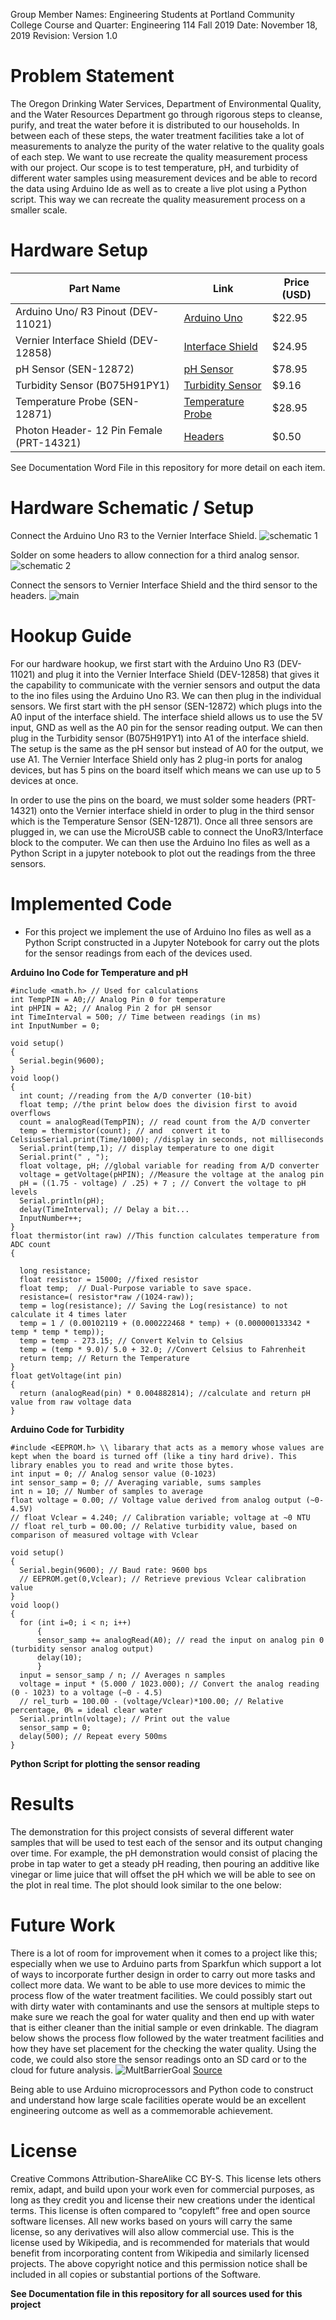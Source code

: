 Group Member Names: Engineering Students at Portland Community College
Course and Quarter: Engineering 114 Fall 2019
Date: November 18, 2019
Revision: Version 1.0

# Problem Statement
The Oregon Drinking Water Services, Department of Environmental Quality, and the Water Resources Department go through rigorous steps to cleanse, purify, and treat the water before it is distributed to our households. In between each of these steps, the water treatment facilities take a lot of measurements to analyze the purity of the water relative to the quality goals of each step. We want to use recreate the quality measurement process with our project. Our scope is to test temperature, pH, and turbidity of different water samples using measurement devices and be able to record the data using Arduino Ide as well as to create a live plot using a Python script. This way we can recreate the quality measurement process on a smaller scale. 

# Hardware Setup 
| Part Name                                | Link                                                                      | Price (USD) |
|------------------------------------------|---------------------------------------------------------------------------|-------------|
| Arduino Uno/ R3 Pinout (DEV-11021)       | [Arduino Uno](https://www.sparkfun.com/products/11021)                    | $22.95      |
| Vernier Interface Shield (DEV-12858)     | [Interface Shield](https://www.sparkfun.com/products/12858)               | $24.95      |
| pH Sensor (SEN-12872)                    | [pH Sensor](https://www.sparkfun.com/products/12872)                      | $78.95      |
| Turbidity Sensor (B075H91PY1)            | [Turbidity Sensor](https://www.amazon.com/Turbidity-Sensor-Suspended-Particles-Detection/dp/B075H91PY1/ref=asc_df_B075H91PY1/?tag=hyprod-20&linkCode=df0&hvadid=317609719188&hvpos=1o5&hvnetw=g&hvrand=14986883350030508695&hvpone=&hvptwo=&hvqmt=&hvdev=c&hvdvcmdl=&hvlocint=&hvlocphy=9032826&hvtargid=pla-636687453107&psc=1)                                                                          | $9.16       |
| Temperature Probe (SEN-12871)            | [Temperature Probe](https://www.sparkfun.com/products/12871)              | $28.95      |
| Photon Header- 12 Pin Female (PRT-14321) | [Headers](https://www.sparkfun.com/products/14321)                        | $0.50       |

See Documentation Word File in this repository for more detail on each item. 
# Hardware Schematic / Setup 
Connect the Arduino Uno R3 to the Vernier Interface Shield. 
![schematic 1](https://user-images.githubusercontent.com/58315227/70383904-ce60e980-192a-11ea-8c3b-48e570be6430.jpg)

Solder on some headers to allow connection for a third analog sensor. 
![schematic 2](https://user-images.githubusercontent.com/58315227/70383915-f05a6c00-192a-11ea-91f0-7f23a92cdf35.jpg)

Connect the sensors to Vernier Interface Shield and the third sensor to the headers.
![main](https://user-images.githubusercontent.com/58315227/70383918-023c0f00-192b-11ea-825a-ec727b779b1c.jpg)

# Hookup Guide
For our hardware hookup, we first start with the Arduino Uno R3 (DEV-11021) and plug it into the Vernier Interface Shield (DEV-12858) that gives it the capability to communicate with the vernier sensors and output the data to the ino files using the Arduino Uno R3. We can then plug in the individual sensors. We first start with the pH sensor (SEN-12872) which plugs into the A0 input of the interface shield. The interface shield allows us to use the 5V input, GND as well as the A0 pin for the sensor reading output. We can then plug in the Turbidity sensor (B075H91PY1) into A1 of the interface shield. The setup is the same as the pH sensor but instead of A0 for the output, we use A1. The Vernier Interface Shield only has 2 plug-in ports for analog devices, but has 5 pins on the board itself which means we can use up to 5 devices at once. 

In order to use the pins on the board, we must solder some headers (PRT-14321) onto the Vernier interface shield in order to plug in the third sensor  which is the Temperature Sensor (SEN-12871). Once all three sensors are plugged in, we can use the MicroUSB cable to connect the UnoR3/Interface block to the computer. We can then use the Arduino Ino files as well as a Python Script in a jupyter notebook to plot out the readings from the three sensors.

# Implemented Code
 * For this project we implement the use of Arduino Ino files as well as a Python Script constructed in a Jupyter Notebook for carry out the plots for the sensor readings from each of the devices used.

**Arduino Ino Code for Temperature and pH**
``` 
#include <math.h> // Used for calculations 
int TempPIN = A0;// Analog Pin 0 for temperature
int pHPIN = A2; // Analog Pin 2 for pH sensor
int TimeInterval = 500; // Time between readings (in ms)
int InputNumber = 0;

void setup() 
{
  Serial.begin(9600);
}
void loop() 
{
  int count; //reading from the A/D converter (10-bit)
  float temp; //the print below does the division first to avoid overflows
  count = analogRead(TempPIN); // read count from the A/D converter 
  temp = thermistor(count); // and  convert it to CelsiusSerial.print(Time/1000); //display in seconds, not milliseconds                       
  Serial.print(temp,1); // display temperature to one digit  
  Serial.print(" , ");
  float voltage, pH; //global variable for reading from A/D converter
  voltage = getVoltage(pHPIN); //Measure the voltage at the analog pin
  pH = ((1.75 - voltage) / .25) + 7 ; // Convert the voltage to pH levels
  Serial.println(pH);                              
  delay(TimeInterval); // Delay a bit... 
  InputNumber++;  
}
float thermistor(int raw) //This function calculates temperature from ADC count
{
  
  long resistance; 
  float resistor = 15000; //fixed resistor 
  float temp;  // Dual-Purpose variable to save space.
  resistance=( resistor*raw /(1024-raw)); 
  temp = log(resistance); // Saving the Log(resistance) to not calculate it 4 times later
  temp = 1 / (0.00102119 + (0.000222468 * temp) + (0.000000133342 * temp * temp * temp));
  temp = temp - 273.15; // Convert Kelvin to Celsius   
  temp = (temp * 9.0)/ 5.0 + 32.0; //Convert Celsius to Fahrenheit                     
  return temp; // Return the Temperature
}
float getVoltage(int pin)   
{
  return (analogRead(pin) * 0.004882814); //calculate and return pH value from raw voltage data
}
```
**Arduino Code for Turbidity**
```
#include <EEPROM.h> \\ libarary that acts as a memory whose values are kept when the board is turned off (like a tiny hard drive). This library enables you to read and write those bytes.
int input = 0; // Analog sensor value (0-1023)
int sensor_samp = 0; // Averaging variable, sums samples
int n = 10; // Number of samples to average
float voltage = 0.00; // Voltage value derived from analog output (~0-4.5V)
// float Vclear = 4.240; // Calibration variable; voltage at ~0 NTU
// float rel_turb = 00.00; // Relative turbidity value, based on comparison of measured voltage with Vclear

void setup()
{
  Serial.begin(9600); // Baud rate: 9600 bps
  // EEPROM.get(0,Vclear); // Retrieve previous Vclear calibration value
}
void loop()
{
  for (int i=0; i < n; i++)
      {
      sensor_samp += analogRead(A0); // read the input on analog pin 0 (turbidity sensor analog output) 
      delay(10);
      }
  input = sensor_samp / n; // Averages n samples
  voltage = input * (5.000 / 1023.000); // Convert the analog reading (0 - 1023) to a voltage (~0 - 4.5)
  // rel_turb = 100.00 - (voltage/Vclear)*100.00; // Relative percentage, 0% = ideal clear water
  Serial.println(voltage); // Print out the value
  sensor_samp = 0;
  delay(500); // Repeat every 500ms
}
```
**Python Script for plotting the sensor reading**

# Results 
The demonstration for this project consists of several different water samples that will be used to test each of the sensor and its output changing over time. For example, the pH demonstration would consist of placing the probe in tap water to get a steady pH reading, then pouring an additive like vinegar or lime juice that will offset the pH which we will be able to see on the plot in real time. The plot should look similar to the one below:

# Future Work
There is a lot of room for improvement when it comes to a project like this; especially when we use to Arduino parts from Sparkfun which support a lot of ways to incorporate further design in order to carry out more tasks and collect more data. We want to be able to use more devices to mimic the process flow of the water treatment facilities. We could possibly start out with dirty water with contaminants and use the sensors at multiple steps to make sure we reach the goal for water quality and then end up with water that is either cleaner than the initial sample or even drinkable. The diagram below shows the process flow followed by the water treatment facilities and how they have set placement for the checking the water quality. Using the code, we could also store the sensor readings onto an SD card or to the cloud for future analysis. 
![MultBarrierGoal](https://user-images.githubusercontent.com/58315227/70383964-eb49ec80-192b-11ea-80d3-671e860c0a33.png)
[Source](www.oregon.gov/oha/PH/HealthyEnvironments/DrinkingWater/Operations/Treatment/Pages/index.aspx)

Being able to use Arduino microprocessors and Python code to construct and understand how large scale facilities operate would be an excellent engineering outcome as well as a commemorable achievement. 

# License
Creative Commons Attribution-ShareAlike CC BY-S. This license lets others remix, adapt, and build upon your work even for commercial purposes, as long as they credit you and license their new creations under the identical terms. This license is often compared to “copyleft” free and open source software licenses. All new works based on yours will carry the same license, so any derivatives will also allow commercial use. This is the license used by Wikipedia, and is recommended for materials that would benefit from incorporating content from Wikipedia and similarly licensed projects.
The above copyright notice and this permission notice shall be included in all copies or substantial portions of the Software.

**See Documentation file in this repository for all sources used for this project**


